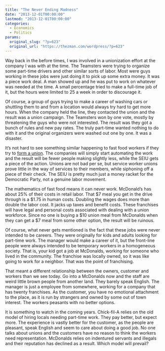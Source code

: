 ```yaml
---
title: "The Never Ending Madness"
date: "2013-12-01T00:00:00"
lastmod: "2013-12-01T00:00:00"
categories:
  - Economics
  - Politics
params:
  original_slug: "?p=623"
  original_url: "https://thezman.com/wordpress/?p=623"
---
```


Way back in the before times, I was involved in a unionization effort at
the company I was with at the time. The Teamsters were trying to
organize some part-time drivers and other similar sorts of labor. Most
were guys working in these jobs were just doing it to pick up some extra
money. It was a piece work deal. A man showed up and he was put to work
on whatever was needed at the time. A small percentage tried to make a
full-time job of it, but the hours were limited to 25 a week in order to
discourage it.

Of course, a group of guys trying to make a career of washing cars or
shuttling them to and from a location would always try hard to get more
hours. When the company held the line, they contacted the union and the
result was a union campaign. The Teamsters won by one vote, mostly by
threatening the guys who were not interested. The result was they got a
bunch of rules and new pay rates. The truly part-time wanted nothing to
do with it and the original organizers were washed out one by one. It
was a disaster.

It’s not hard to see something similar happening to fast food workers if
they try to <a
href="http://www.nytimes.com/2013/12/02/business/economy/wage-strikes-planned-at-fast-food-outlets-in-100-cities.html?_r=0"
rel="noopener noreferrer" target="_blank">form a union</a>. The
companies will simply start automating the work and the result will be
fewer people making slightly less, while the SEIU gets a piece of the
action. Unions are not bad per se, but service worker unions prove
little in the way of services to their members, while siphoning off a
piece of their check. The SEIU is pretty much just a money racket for
the Democratic Party, not a genuine labor movement.

The mathematics of fast food means it can never work. McDonald’s has
about 25% of their costs in retail labor. That $7 meal you get in the
drive through is a $1.75 in human costs. Doubling the wages does more
than double the labor cost. It jacks up taxes and benefit costs. These
franchises will have legal and personal costs associated with dealing
with a union workforce. Since no one is buying a $10 union meal from
McDonalds when they can get a $7 meal from some other option, the result
will be ruinous.

Of course, what never gets mentioned is the fact that these jobs were
never intended to be careers. They were originally for kids and adults
looking for part-time work. The manager would make a career of it, but
the front-line people were always intended to be temporary workers in a
homogeneous society. That is, your kid got a job at McDonalds, working
for someone who lived in the community. The franchise was locally owned,
so it was like going to work for a neighbor. That was the point of
franchising.

That meant a different relationship between the owners, customer and
workers than we see today. Go into a McDonalds now and the staff are
weird little brown people from another land. They barely speak English.
The manager is just a employee from somewhere, working for a company
that has twenty franchises. As the customer, you have no emotional
attachment to the place, as it is run by strangers and owned by some out
of town interest. The workers peasants with no better options.

It is something to watch in the coming years. Chick-fil-A relies on the
old model of hiring locals needing part-time work. They pay better, but
expect more. The experience is vastly better for the customer, as the
people are pleasant, speak English and seem to care about doing a good
job. No one talks about unions and the customers have no reason to think
the workers need representation. McDonalds relies on indentured servants
and illegals and their reputation has declined as a result. Which model
will prevail?
